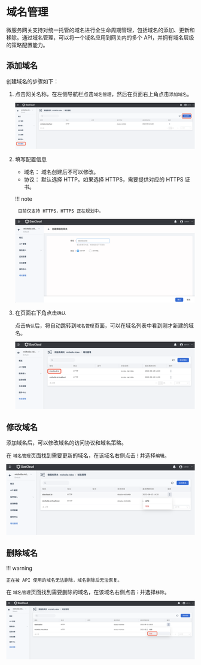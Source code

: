 # 域名管理

微服务网关支持对统一托管的域名进行全生命周期管理，包括域名的添加、更新和移除。通过域名管理，可以将一个域名应用到网关内的多个 API，并拥有域名层级的策略配置能力。

## 添加域名

创建域名的步骤如下：

1. 点击网关名称，在左侧导航栏点击`域名管理`，然后在页面右上角点击`添加域名`。

    ![添加域名](imgs/add-domain-1.png)

2. 填写配置信息

    - 域名： 域名创建后不可以修改。
    - 协议： 默认选择 HTTP。如果选择 HTTPS，需要提供对应的 HTTPS 证书。

    !!! note

        目前仅支持 HTTPS，HTTPS 正在规划中。

    ![填写配置](imgs/add-domain-2.png)
    <!--
    - 仅 HTTPS: 启用后，网关会拒绝此域名的 HTTP 请求
    - 策略配置：参考[配置域名策略](domain-policy.md)
    -->

3. 在页面右下角点击`确认`

    点击`确认`后，将自动跳转到`域名管理`页面，可以在域名列表中看到刚才新建的域名。

    ![添加成功给您](imgs/domain-bingo.png)

## 修改域名

添加域名后，可以修改域名的访问协议和域名策略。

在 `域名管理`页面找到需要更新的域名，在该域名右侧点击 **`ⵗ`** 并选择`编辑`。

![在列表页更新基础信息](imgs/update-domain-1.png)

<!--### 修改域名策略配置

在 `域名管理`页面找到需要更新的域名，在该域名的右侧 **`ⵈ`** 操作按钮下选择`域名配置`。有关域名策略配置的详细说明，可参考 [配置域名策略](../api/api-policy.md)。

![在列表页更新策略配置](imgs/update-domain.png)

此外，也可以在域名详情页点击`修改基本信息`更新域名基本信息，点击`修改策略`更新域名的策略。

![在详情页更新](imgs/update-domain-details.png)
-->
## 删除域名

!!! warning

    正在被 API 使用的域名无法删除，域名删除后无法恢复。

<!--有两种方式可以删除域名：-->

在 `域名管理`页面找到需要删除的域名，在该域名右侧点击 **`ⵗ`** 并选择`移除`。

![在列表页删除](imgs/delete-domain-1.png)

<!--- 在 `域名管理`页点击需要删除的域名的名称，进入该域名的详情页，在页面右上角点击 **`ⵈ`** 操作按钮然后选择`删除`，

    ![在详情页删除](imgs/delete-details.png)

点击删除后，在弹框中选择立即删除。

![删除确认](imgs/delete-confirm.png)

-->

